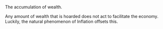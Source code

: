 The accumulation of wealth.

Any amount of wealth that is hoarded does not act to facilitate the economy. Luckily, the natural phenomenon of Inflation offsets this.